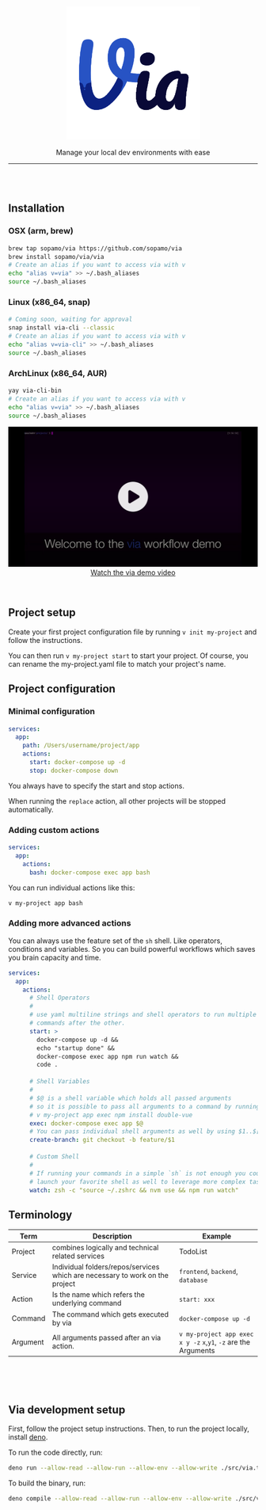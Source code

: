 
<div align="center">
  <img src="https://raw.githubusercontent.com/Sopamo/via/main/assets/logo.png" width="269">

  Manage your local dev environments with ease
</div>
<hr>
<br /><br />

## Installation
### OSX (arm, brew)
```bash
brew tap sopamo/via https://github.com/sopamo/via
brew install sopamo/via/via
# Create an alias if you want to access via with v
echo "alias v=via" >> ~/.bash_aliases
source ~/.bash_aliases
```

### Linux (x86_64, snap)
```bash
# Coming soon, waiting for approval
snap install via-cli --classic
# Create an alias if you want to access via with v
echo "alias v=via-cli" >> ~/.bash_aliases
source ~/.bash_aliases
```

### ArchLinux (x86_64, AUR)
```bash
yay via-cli-bin
# Create an alias if you want to access via with v
echo "alias v=via" >> ~/.bash_aliases
source ~/.bash_aliases
```

<div align="center">

[![Watch the via demo video](./assets/thumbnail.png)](https://youtu.be/lD-CBiXZfP4)
[Watch the via demo video](https://youtu.be/lD-CBiXZfP4)
</div>
<br />

## Project setup
Create your first project configuration file by running `v init my-project` and follow the instructions.

You can then run `v my-project start` to start your project. Of course, you can rename the my-project.yaml file to match your project's name.

## Project configuration

### Minimal configuration
```yaml
services:
  app:
    path: /Users/username/project/app
    actions:
      start: docker-compose up -d
      stop: docker-compose down
```
You always have to specify the start and stop actions.

When running the `replace` action, all other projects will be stopped automatically.

### Adding custom actions
```yaml
services:
  app:
    actions:
      bash: docker-compose exec app bash
```
You can run individual actions like this:

```bash
v my-project app bash
```

### Adding more advanced actions
You can always use the feature set of the `sh` shell. Like operators, conditions and variables. So you can build powerful workflows which saves you brain capacity and time.
```yaml
services:
  app:
    actions:
      # Shell Operators
      #
      # use yaml multiline strings and shell operators to run multiple
      # commands after the other.
      start: >
        docker-compose up -d &&
        echo "startup done" &&
        docker-compose exec app npm run watch &&
        code .

      # Shell Variables
      #
      # $@ is a shell variable which holds all passed arguments
      # so it is possible to pass all arguments to a command by running:
      # v my-project app exec npm install double-vue
      exec: docker-compose exec app $@
      # You can pass individual shell arguments as well by using $1..$[x]
      create-branch: git checkout -b feature/$1

      # Custom Shell
      #
      # If running your commands in a simple `sh` is not enough you could
      # launch your favorite shell as well to leverage more complex tasks
      watch: zsh -c "source ~/.zshrc && nvm use && npm run watch"

```

## Terminology

| Term | Description | Example |
| ---- | ----------- | ------- |
| Project | combines logically and technical related services | TodoList |
| Service | Individual folders/repos/services which are necessary to work on the project | `frontend`, `backend`, `database` |
| Action | Is the name which refers the underlying command | `start: xxx` |
| Command | The command which gets executed by via | `docker-compose up -d` |
| Argument | All arguments passed after an via action. | `v my-project app exec x y -z` `x`,`y1`, `-z` are the Arguments |

<br />
<br />
<br />

## Via development setup
First, follow the project setup instructions.
Then, to run the project locally, install [deno](https://deno.land).

To run the code directly, run:
```bash
deno run --allow-read --allow-run --allow-env --allow-write ./src/via.ts [project] [service] [action]
```

To build the binary, run:
```bash
deno compile --allow-read --allow-run --allow-env --allow-write ./src/via.ts
```
